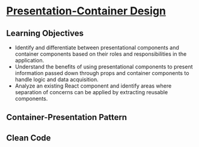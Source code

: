 # [Presentation-Container Design](https://login.codingdojo.com/m/754/16735/124696)

## Learning Objectives

- Identify and differentiate between presentational components and container components based on their roles and responsibilities in the application.
- Understand the benefits of using presentational components to present information passed down through props and container components to handle logic and data acquisition.
- Analyze an existing React component and identify areas where separation of concerns can be applied by extracting reusable components.

## Container-Presentation Pattern

## Clean Code
